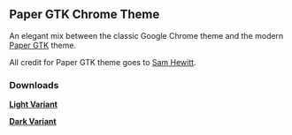 ## Paper GTK Chrome Theme

An elegant mix between the classic Google Chrome theme and the modern [Paper GTK](https://github.com/snwh/paper-gtk-theme) theme.

All credit for Paper GTK theme goes to [Sam Hewitt](https://github.com/snwh).

### Downloads

__[Light Variant](https://chrome.google.com/webstore/detail/paper-gtk/lknhmckpmephippfkfkddkipcgfboghe)__

__[Dark Variant](https://chrome.google.com/webstore/detail/paper-gtk-dark/kjpdhkfonpgopioenjbjoonbipifcaeo)__
